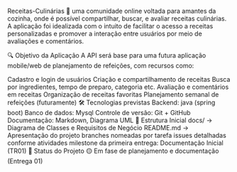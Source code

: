 Receitas-Culinárias 🍲
uma comunidade online voltada para amantes da cozinha, onde é possível compartilhar, buscar, e avaliar receitas culinárias. A aplicação foi idealizada com o intuito de facilitar o acesso a receitas personalizadas e promover a interação entre usuários por meio de avaliações e comentários.

🔍 Objetivo da Aplicação
A API será base para uma futura aplicação mobile/web de planejamento de refeições, com recursos como:

Cadastro e login de usuários
Criação e compartilhamento de receitas
Busca por ingredientes, tempo de preparo, categoria etc.
Avaliação e comentários em receitas
Organização de receitas favoritas
Planejamento semanal de refeições (futuramente)
🛠️ Tecnologias previstas
Backend: java (spring boot)
Banco de dados: Mysql
Controle de versão: Git + GitHub
Documentação: Markdown, Diagrama UML
📂 Estrutura Inicial
docs/ → Diagrama de Classes e Requisitos de Negócio
README.md → Apresentação do projeto
branches nomeadas por tarefa
issues detalhadas conforme atividades
milestone da primeira entrega: Documentação Inicial (TR01)
🚀 Status do Projeto
🟡 Em fase de planejamento e documentação (Entrega 01)